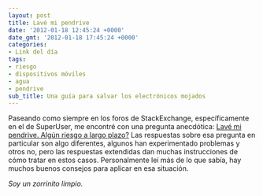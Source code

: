```yaml
---
layout: post
title: Lavé mi pendrive
date: '2012-01-18 12:45:24 +0000'
date_gmt: '2012-01-18 17:45:24 +0000'
categories:
- Link del día
tags:
- riesgo
- dispositivos móviles
- agua
- pendrive
sub_title: Una guía para salvar los electrónicos mojados
---
```


Paseando como siempre en los foros de StackExchange, específicamente en el de SuperUser, me encontré con una pregunta anecdótica: [Lavé mi pendrive. Algún riesgo a largo plazo?](http://superuser.com/questions/372446/i-washed-my-usb-drive-any-long-term-risks) Las respuestas sobre esa pregunta en particular son algo diferentes, algunos han experimentado problemas y otros no, pero las respuestas extendidas dan muchas instrucciones de cómo tratar en estos casos. Personalmente leí más de lo que sabía, hay muchos buenos consejos para aplicar en esa situación.

_Soy un zorrinito limpio._
